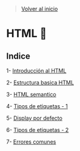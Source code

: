 > [Volver al inicio](../../README.md)

# **HTML 🧱**

## Indice

1- [Introducción al HTML](./content/Introduccion%20al%20HTML.md)

2- [Estructura basica HTML](./content/Estructura%20basica%20HTML.md)

3- [HTML semantico](./content/HTML%20Semantico.md)

4- [Tipos de etiquetas - 1](./content/Tipos%20de%20etiquetas%20%5B1%5D.md)

5- [Display por defecto](./content/Display%20por%20defecto%20de%20algunas%20etiquetas.md)

6- [Tipos de etiquetas - 2](./content/Tipos%20de%20etiquetas%20%5B2%5D.md)

7- [Errores comunes](./content/Errores%20comunes%20en%20HTML.md)
